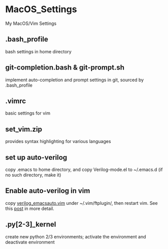 # MacOS_Settings
My MacOS/Vim Settings

## .bash_profile
bash settings in home directory

## git-completion.bash & git-prompt.sh
implement auto-completion and prompt settings in git, sourced by .bash_profile

## .vimrc
basic settings for vim

## set_vim.zip
provides syntax highlighting for various languages

## set up auto-verilog
copy .emacs to home directory, and copy Verilog-mode.el to ~/.emacs.d (if no such directory, make it)

## Enable auto-verilog in vim
copy [verilog_emacsauto.vim](https://github.com/zhuzhzh/verilog_emacsauto.vim/blob/master/plugin/systemverilog_emacsauto.vim) under ~/.vim/ftplugin/, then restart vim. See this [post](https://segmentfault.com/a/1190000015642389) in more detail.

## .py[2-3]_kernel
create new python 2/3 environments; activate the environment and deactivate environment
